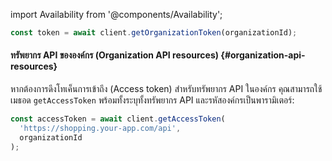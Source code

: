 import Availability from '@components/Availability';

```ts title="index.vue"
const token = await client.getOrganizationToken(organizationId);
```

#### ทรัพยากร API ขององค์กร (Organization API resources) {#organization-api-resources}

หากต้องการดึงโทเค็นการเข้าถึง (Access token) สำหรับทรัพยากร API ในองค์กร คุณสามารถใช้เมธอด `getAccessToken` พร้อมทั้งระบุทั้งทรัพยากร API และรหัสองค์กรเป็นพารามิเตอร์:

```ts title="index.vue"
const accessToken = await client.getAccessToken(
  'https://shopping.your-app.com/api',
  organizationId
);
```
